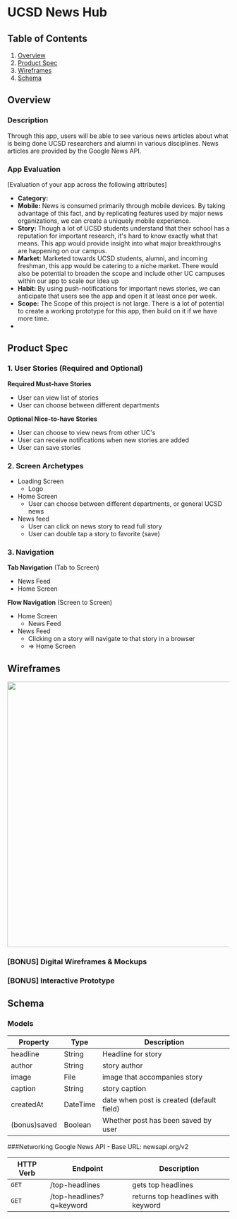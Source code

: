 # UCSD News Hub

## Table of Contents
1. [Overview](#Overview)
1. [Product Spec](#Product-Spec)
1. [Wireframes](#Wireframes)
2. [Schema](#Schema)

## Overview
### Description
Through this app, users will be able to see various news articles about what is being done UCSD researchers and alumni in various disciplines. News articles are provided by the Google News API.

### App Evaluation
[Evaluation of your app across the following attributes]
- **Category:**
- **Mobile:** News is consumed primarily through mobile devices. By taking advantage of this fact, and by replicating features used by major news organizations, we can create a uniquely mobile experience.
- **Story:** Though a lot of UCSD students understand that their school has a reputation for important research, it's hard to know exactly what that means.  This app would provide insight into what major breakthroughs are happening on our campus.
- **Market:** Marketed towards UCSD students, alumni, and incoming freshman, this app would be catering to a niche market.  There would also be potential to broaden the scope and include other UC campuses within our app to scale our idea up
- **Habit:**  By using push-notifications for important news stories, we can anticipate that users see the app and open it at least once per week.
- **Scope:**  The Scope of this project is not large.  There is a lot of potential to create a working prototype for this app, then build on it if we have more time. 
- 
## Product Spec

### 1. User Stories (Required and Optional)

**Required Must-have Stories**

* User can view list of stories 
* User can choose between different departments


**Optional Nice-to-have Stories**

* User can choose to view news from other UC's
* User can receive notifications when new stories are added
* User can save stories


### 2. Screen Archetypes

* Loading Screen
   * Logo
* Home Screen
   * User can choose between different departments, or general UCSD news
* News feed
    * User can click on news story to read full story
    * User can double tap a story to favorite (save)
 

### 3. Navigation

**Tab Navigation** (Tab to Screen)

* News Feed
* Home Screen

**Flow Navigation** (Screen to Screen)

* Home Screen
   * News Feed
* News Feed
   * Clicking on a story will navigate to that story in a browser
   * => Home Screen

## Wireframes
<img src="https://i.imgur.com/yYWRlbE.png" width=600>

### [BONUS] Digital Wireframes & Mockups

### [BONUS] Interactive Prototype

## Schema
### Models

 | Property      | Type     | Description |
   | ------------- | -------- | ------------|
   | headline      | String   | Headline for story |
   | author        | String   | story author |
   | image         | File     | image that accompanies story |
   | caption       | String   | story caption  |
   | createdAt     | DateTime | date when post is created (default field) |
   | (bonus)saved  | Boolean  | Whether post has been saved by user |
   
###Networking
  Google News API
    - Base URL: newsapi.org/v2
      
   | HTTP Verb | Endpoint | Description |
  | ----------|----------|------------ |
   | `GET`    | /top-headlines | gets top headlines |
   | `GET`    | /top-headlines?q=keyword | returns top headlines with keyword |



